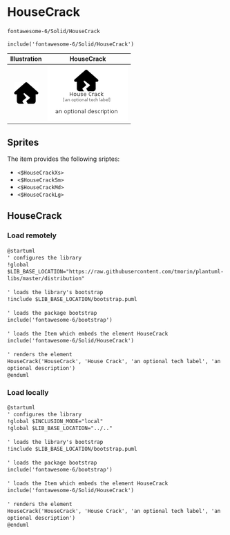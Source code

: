 # HouseCrack


```text
fontawesome-6/Solid/HouseCrack
```

```text
include('fontawesome-6/Solid/HouseCrack')
```



| Illustration | HouseCrack |
| :---: | :---: |
| ![illustration for Illustration](../../fontawesome-6/Solid/HouseCrack.png) | ![illustration for HouseCrack](../../fontawesome-6/Solid/HouseCrack.Local.png) |



## Sprites
The item provides the following sriptes:

- `<$HouseCrackXs>`
- `<$HouseCrackSm>`
- `<$HouseCrackMd>`
- `<$HouseCrackLg>`





## HouseCrack

### Load remotely
```plantuml
@startuml
' configures the library
!global $LIB_BASE_LOCATION="https://raw.githubusercontent.com/tmorin/plantuml-libs/master/distribution"

' loads the library's bootstrap
!include $LIB_BASE_LOCATION/bootstrap.puml

' loads the package bootstrap
include('fontawesome-6/bootstrap')

' loads the Item which embeds the element HouseCrack
include('fontawesome-6/Solid/HouseCrack')

' renders the element
HouseCrack('HouseCrack', 'House Crack', 'an optional tech label', 'an optional description')
@enduml
```

### Load locally
```plantuml
@startuml
' configures the library
!global $INCLUSION_MODE="local"
!global $LIB_BASE_LOCATION="../.."

' loads the library's bootstrap
!include $LIB_BASE_LOCATION/bootstrap.puml

' loads the package bootstrap
include('fontawesome-6/bootstrap')

' loads the Item which embeds the element HouseCrack
include('fontawesome-6/Solid/HouseCrack')

' renders the element
HouseCrack('HouseCrack', 'House Crack', 'an optional tech label', 'an optional description')
@enduml
```

